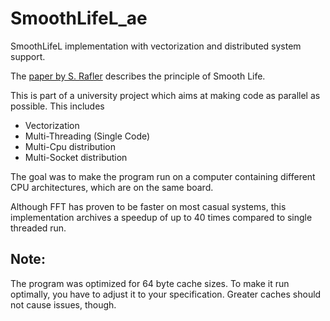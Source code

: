 # SmoothLifeL_ae
SmoothLifeL implementation with vectorization and distributed system support.

The [paper by S. Rafler](http://arxiv.org/pdf/1111.1567v2.pdf) describes the principle of Smooth Life.

This is part of a university project which aims at making code as parallel as possible. This includes
- Vectorization
- Multi-Threading (Single Code)
- Multi-Cpu distribution
- Multi-Socket distribution

The goal was to make the program run on a computer containing different CPU architectures, which are on the same board.

Although FFT has proven to be faster on most casual systems, this implementation archives a speedup of up to 40 times compared to single threaded run.

## Note:
The program was optimized for 64 byte cache sizes. To make it run optimally, you have to adjust it to your specification. Greater caches should not cause issues, though.
